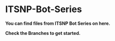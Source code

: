 # ITSNP-Bot-Series

**You can find files from ITSNP Bot Series on here.**

**Check the Branches to get started.**
